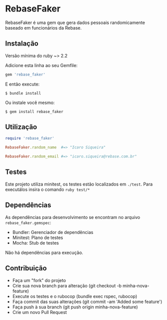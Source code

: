 # RebaseFaker

RebaseFaker é uma gem que gera dados pessoais randomicamente baseado em funcionários da Rebase.

## Instalação
Versão mínima do ruby ~> 2.2 

Adicione esta linha ao seu Gemfile:

```ruby
gem 'rebase_faker'
```

E então execute:

    $ bundle install

Ou instale você mesmo:

    $ gem install rebase_faker

## Utilização
```ruby
require 'rebase_faker'

RebaseFaker.random_name  #=> "Icaro Siqueira"

RebaseFaker.random_email #=> "icaro.siqueira@rebase.com.br"
```

## Testes
Este projeto utiliza minitest, os testes estão localizados em `./test`. Para executálos insira o comando `ruby test/*`

## Dependências
As dependências para desenvolvimento se encontram no arquivo `rebase_faker.gemspec`:
+ Bundler: Gerenciador de dependências
+ Minitest: Plano de testes
+ Mocha: Stub de testes

Não há dependências para execução.

## Contribuição
+ Faça um "fork" do projeto
+ Crie sua nova branch para alteração (git checkout -b minha-nova-feature)
+ Execute os testes e o rubocop (bundle exec rspec, rubocop)
+ Faça commit das suas alterações (git commit -am 'Added some feature')
+ Faça push à sua branch (git push origin minha-nova-feature)
+ Crie um novo Pull Request